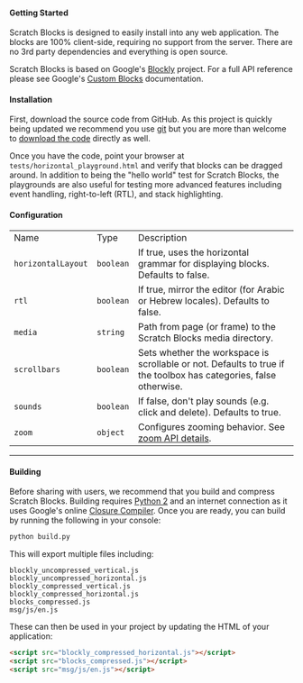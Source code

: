 #### Getting Started
Scratch Blocks is designed to easily install into any web application. The blocks are 100% client-side, requiring no support from the server. There are no 3rd party dependencies and everything is open source.

Scratch Blocks is based on Google's [Blockly](https://developers.google.com/blockly) project. For a full API reference please see Google's [Custom Blocks](https://developers.google.com/blockly/custom-blocks/overview) documentation.

#### Installation
First, download the source code from GitHub. As this project is quickly being updated we recommend you use [git](https://git-scm.org) but you are more than welcome to [download the code](https://github.com/LLK/scratch-blocks/archive/develop.zip) directly as well.

Once you have the code, point your browser at `tests/horizontal_playground.html` and verify that blocks can be dragged around. In addition to being the "hello world" test for Scratch Blocks, the playgrounds are also useful for testing more advanced features including event handling, right-to-left (RTL), and stack highlighting.

#### Configuration
<table>
    <tr>
        <td>Name</td>
        <td>Type</td>
        <td>Description</td>
    <tr>
    <tr>
        <td><code>horizontalLayout</code></td>
        <td><code>boolean</code></td>
        <td>If true, uses the horizontal grammar for displaying blocks. Defaults to false.</td>
    <tr>
    <tr>
        <td><code>rtl</code></td>
        <td><code>boolean</code></td>
        <td>If true, mirror the editor (for Arabic or Hebrew locales). Defaults to false.</td>
    <tr>
    <tr>
        <td><code>media</code></td>
        <td><code>string</code></td>
        <td>Path from page (or frame) to the Scratch Blocks media directory.</td>
    <tr>
    <tr>
        <td><code>scrollbars</code></td>
        <td><code>boolean</code></td>
        <td>Sets whether the workspace is scrollable or not. Defaults to true if the toolbox has categories, false otherwise.</td>
    <tr>
    <tr>
        <td><code>sounds</code></td>
        <td><code>boolean</code></td>
        <td>If false, don't play sounds (e.g. click and delete). Defaults to true.</td>
    <tr>
    <tr>
        <td><code>zoom</code></td>
        <td><code>object</code></td>
        <td>Configures zooming behavior. See <a href="https://developers.google.com/blockly/installation/zoom">zoom API details</a>.</td>
    <tr>
</table>

---

#### Building
Before sharing with users, we recommend that you build and compress Scratch Blocks. Building requires [Python 2](https://www.python.org/downloads/) and an internet connection as it uses Google's online [Closure Compiler](https://developers.google.com/closure/compiler/). Once you are ready, you can build by running the following in your console:

```bash
python build.py
```

This will export multiple files including:
```
blockly_uncompressed_vertical.js
blockly_uncompressed_horizontal.js
blockly_compressed_vertical.js
blockly_compressed_horizontal.js
blocks_compressed.js
msg/js/en.js
```

These can then be used in your project by updating the HTML of your application:
```html
<script src="blockly_compressed_horizontal.js"></script>
<script src="blocks_compressed.js"></script>
<script src="msg/js/en.js"></script>
```